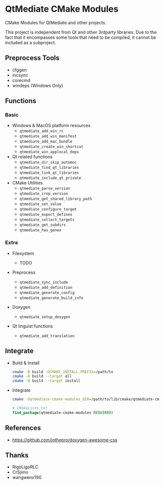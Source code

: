 # QtMediate CMake Modules

CMake Modules for QtMediate and other projects.

This project is independent from Qt and other 3rdparty libraries. Due to the fact that it encompasses some tools that need to be compiled, it cannot be included as a subproject.

## Preprocess Tools

+ cfggen
+ incsync
+ corecmd
+ windeps (Windows Only)

## Functions

### Basic
+ Windows & MacOS platform resources
    + `qtmediate_add_win_rc`
    + `qtmediate_add_win_manifest`
    + `qtmediate_add_mac_bundle`
    + `qtmediate_create_win_shortcut`
    + `qtmediate_win_applocal_deps`
+ Qt related functions
    + `qtmediate_dir_skip_automoc`
    + `qtmediate_find_qt_libraries`
    + `qtmediate_link_qt_libraries`
    + `qtmediate_include_qt_private`
+ CMake Utilities
    + `qtmediate_parse_version`
    + `qtmediate_crop_version`
    + `qtmediate_get_shared_library_path`
    + `qtmediate_set_value`
    + `qtmediate_configure_target`
    + `qtmediate_export_defines`
    + `qtmediate_collect_targets`
    + `qtmediate_get_subdirs`
    + `qtmediate_has_genex`

### Extra
+ Filesystem
    + TODO

+ Preprocess
    + `qtmediate_sync_include`
    + `qtmediate_add_definition`
    + `qtmediate_generate_config`
    + `qtmediate_generate_build_info`

+ Doxygen
    + `qtmediate_setup_doxygen`

+ Qt linguist functions
    + `qtmediate_add_translation`

## Integrate

+ Build & Install
    ```sh
    cmake -B build -DCMAKE_INSTALL_PREFIX=/path/to
    cmake -B build --target all
    cmake -B build --target install
    ```

+ Integrate
    ```sh
    cmake -Dqtmediate-cmake-modules_DIR=/path/to/lib/cmake/qtmediate-cmake-modules ...
    ```
    ```cmake
    # CMakeLists.txt
    find_package(qtmediate-cmake-modules REQUIRED)
    ```

## References

+ https://github.com/jothepro/doxygen-awesome-css

## Thanks

+ RigoLigoRLC
+ CrSjimo
+ wangwenx190